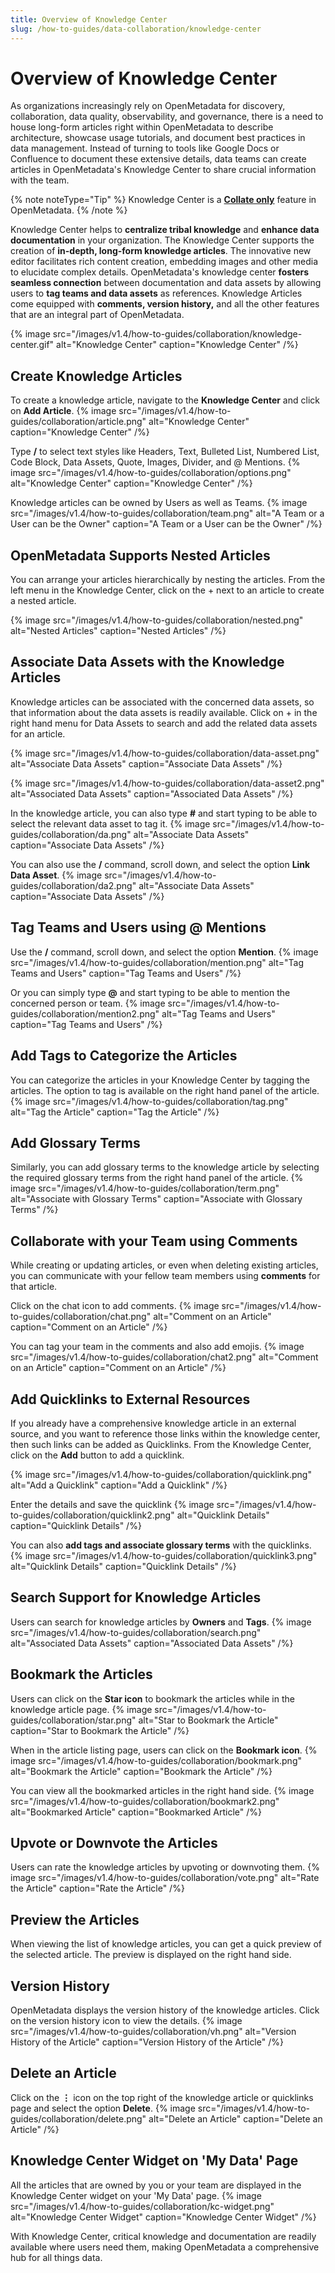 ```yaml
---
title: Overview of Knowledge Center
slug: /how-to-guides/data-collaboration/knowledge-center
---
```


# Overview of Knowledge Center

As organizations increasingly rely on OpenMetadata for discovery, collaboration, data quality, observability, and governance, there is a need to house long-form articles right within OpenMetadata to describe architecture, showcase usage tutorials, and document best practices in data management. Instead of turning to tools like Google Docs or Confluence to document these extensive details, data teams can create articles in OpenMetadata's Knowledge Center to share crucial information with the team.

{% note noteType="Tip" %}
Knowledge Center is a **[Collate only](https://www.getcollate.io/)** feature in OpenMetadata.
{% /note %}

Knowledge Center helps to **centralize tribal knowledge** and **enhance data documentation** in your organization. The Knowledge Center supports the creation of **in-depth, long-form knowledge articles**. The innovative new editor facilitates rich content creation, embedding images and other media to elucidate complex details. OpenMetadata's knowledge center **fosters seamless connection** between documentation and data assets by allowing users to **tag teams and data assets** as references. Knowledge Articles come equipped with **comments, version history,** and all the other features that are an integral part of OpenMetadata.

{% image
src="/images/v1.4/how-to-guides/collaboration/knowledge-center.gif"
alt="Knowledge Center"
caption="Knowledge Center"
/%}

## Create Knowledge Articles
To create a knowledge article, navigate to the **Knowledge Center** and click on **Add Article**.
{% image
src="/images/v1.4/how-to-guides/collaboration/article.png"
alt="Knowledge Center"
caption="Knowledge Center"
/%}

Type **/** to select text styles like Headers, Text, Bulleted List, Numbered List, Code Block, Data Assets, Quote, Images, Divider, and @ Mentions.
{% image
src="/images/v1.4/how-to-guides/collaboration/options.png"
alt="Knowledge Center"
caption="Knowledge Center"
/%}

Knowledge articles can be owned by Users as well as Teams.
{% image
src="/images/v1.4/how-to-guides/collaboration/team.png"
alt="A Team or a User can be the Owner"
caption="A Team or a User can be the Owner"
/%}

## OpenMetadata Supports Nested Articles
You can arrange your articles hierarchically by nesting the articles. From the left menu in the Knowledge Center, click on the + next to an article to create a nested article.

{% image
src="/images/v1.4/how-to-guides/collaboration/nested.png"
alt="Nested Articles"
caption="Nested Articles"
/%}

## Associate Data Assets with the Knowledge Articles
Knowledge articles can be associated with the concerned data assets, so that information about the data assets is readily available. Click on + in the right hand menu for Data Assets to search and add the related data assets for an article.

{% image
src="/images/v1.4/how-to-guides/collaboration/data-asset.png"
alt="Associate Data Assets"
caption="Associate Data Assets"
/%}

{% image
src="/images/v1.4/how-to-guides/collaboration/data-asset2.png"
alt="Associated Data Assets"
caption="Associated Data Assets"
/%}

In the knowledge article, you can also type **#** and start typing to be able to select the relevant data asset to tag it.
{% image
src="/images/v1.4/how-to-guides/collaboration/da.png"
alt="Associate Data Assets"
caption="Associate Data Assets"
/%}

You can also use the **/** command, scroll down, and select the option **Link Data Asset**.
{% image
src="/images/v1.4/how-to-guides/collaboration/da2.png"
alt="Associate Data Assets"
caption="Associate Data Assets"
/%}

## Tag Teams and Users using @ Mentions
Use the **/** command, scroll down, and select the option **Mention**.
{% image
src="/images/v1.4/how-to-guides/collaboration/mention.png"
alt="Tag Teams and Users"
caption="Tag Teams and Users"
/%}

Or you can simply type **@** and start typing to be able to mention the concerned person or team.
{% image
src="/images/v1.4/how-to-guides/collaboration/mention2.png"
alt="Tag Teams and Users"
caption="Tag Teams and Users"
/%}

## Add Tags to Categorize the Articles
You can categorize the articles in your Knowledge Center by tagging the articles. The option to tag is available on the right hand panel of the article.
{% image
src="/images/v1.4/how-to-guides/collaboration/tag.png"
alt="Tag the Article"
caption="Tag the Article"
/%}

## Add Glossary Terms
Similarly, you can add glossary terms to the knowledge article by selecting the required glossary terms from the right hand panel of the article.
{% image
src="/images/v1.4/how-to-guides/collaboration/term.png"
alt="Associate with Glossary Terms"
caption="Associate with Glossary Terms"
/%}

## Collaborate with your Team using Comments
While creating or updating articles, or even when deleting existing articles, you can communicate with your fellow team members using **comments** for that article.

Click on the chat icon to add comments.
{% image
src="/images/v1.4/how-to-guides/collaboration/chat.png"
alt="Comment on an Article"
caption="Comment on an Article"
/%}

You can tag your team in the comments and also add emojis.
{% image
src="/images/v1.4/how-to-guides/collaboration/chat2.png"
alt="Comment on an Article"
caption="Comment on an Article"
/%}

## Add Quicklinks to External Resources
If you already have a comprehensive knowledge article in an external source, and you want to reference those links within the knowledge center, then such links can be added as Quicklinks. From the Knowledge Center, click on the **Add** button to add a quicklink.

{% image
src="/images/v1.4/how-to-guides/collaboration/quicklink.png"
alt="Add a Quicklink"
caption="Add a Quicklink"
/%}

Enter the details and save the quicklink
{% image
src="/images/v1.4/how-to-guides/collaboration/quicklink2.png"
alt="Quicklink Details"
caption="Quicklink Details"
/%}

You can also **add tags and associate glossary terms** with the quicklinks.
{% image
src="/images/v1.4/how-to-guides/collaboration/quicklink3.png"
alt="Quicklink Details"
caption="Quicklink Details"
/%}

## Search Support for Knowledge Articles
Users can search for knowledge articles by **Owners** and **Tags**.
{% image
src="/images/v1.4/how-to-guides/collaboration/search.png"
alt="Associated Data Assets"
caption="Associated Data Assets"
/%}

## Bookmark the Articles
Users can click on the **Star icon** to bookmark the articles while in the knowledge article page.
{% image
src="/images/v1.4/how-to-guides/collaboration/star.png"
alt="Star to Bookmark the Article"
caption="Star to Bookmark the Article"
/%}

When in the article listing page, users can click on the **Bookmark icon**.
{% image
src="/images/v1.4/how-to-guides/collaboration/bookmark.png"
alt="Bookmark the Article"
caption="Bookmark the Article"
/%}

You can view all the bookmarked articles in the right hand side.
{% image
src="/images/v1.4/how-to-guides/collaboration/bookmark2.png"
alt="Bookmarked Article"
caption="Bookmarked Article"
/%}

## Upvote or Downvote the Articles
Users can rate the knowledge articles by upvoting or downvoting them.
{% image
src="/images/v1.4/how-to-guides/collaboration/vote.png"
alt="Rate the Article"
caption="Rate the Article"
/%}

## Preview the Articles
When viewing the list of knowledge articles, you can get a quick preview of the selected article. The preview is displayed on the right hand side.

## Version History
OpenMetadata displays the version history of the knowledge articles. Click on the version history icon to view the details.
{% image
src="/images/v1.4/how-to-guides/collaboration/vh.png"
alt="Version History of the Article"
caption="Version History of the Article"
/%}

## Delete an Article
Click on the **⋮** icon on the top right of the knowledge article or quicklinks page and select the option **Delete**.
{% image
src="/images/v1.4/how-to-guides/collaboration/delete.png"
alt="Delete an Article"
caption="Delete an Article"
/%}

## Knowledge Center Widget on 'My Data' Page
All the articles that are owned by you or your team are displayed in the Knowledge Center widget on your 'My Data' page.
{% image
src="/images/v1.4/how-to-guides/collaboration/kc-widget.png"
alt="Knowledge Center Widget"
caption="Knowledge Center Widget"
/%}

With Knowledge Center, critical knowledge and documentation are readily available where users need them, making OpenMetadata a comprehensive hub for all things data.